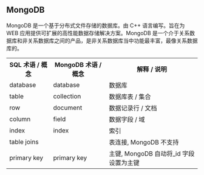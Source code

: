 ## MongoDB
MongoDB 是一个基于分布式文件存储的数据库。由 C++ 语言编写。旨在为 WEB 应用提供可扩展的高性能数据存储解决方案。MongoDB 是一个介于关系数据库和非关系数据库之间的产品，是非关系数据库当中功能最丰富，最像关系数据库的。

 <table><tbody><tr><th>SQL 术语 / 概念</th><th>MongoDB 术语 / 概念</th><th>解释 / 说明</th></tr><tr><td>database</td><td>database</td><td>数据库</td></tr><tr><td>table</td><td>collection</td><td>数据库表 / 集合</td></tr><tr><td>row</td><td>document</td><td>数据记录行 / 文档</td></tr><tr><td>column</td><td>field</td><td>数据字段 / 域</td></tr><tr><td>index</td><td>index</td><td>索引</td></tr><tr><td>table joins</td><td>&nbsp;</td><td>表连接, MongoDB 不支持</td></tr><tr><td>primary key</td><td>primary key</td><td>主键, MongoDB 自动将_id 字段设置为主键</td></tr></tbody></table>
